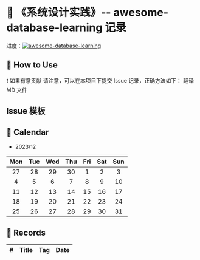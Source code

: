 # 📝 《系统设计实践》-- awesome-database-learning 记录

进度：[![awesome-database-learning](https://img.shields.io/github/issues/sumulige/system-design-resources?style=flat&label=%F0%9F%8C%B8%20awesome-database-learning%20Record&labelColor=%20%236DB9EF&color=%23FF90BC&link=https%3A%2F%2Fgithub.com%2Fsumulige%2Fsystem-design-resources)](https://github.com/sumulige/system-design-resources)

## 🎄 How to Use

❗ 如果有意贡献 请注意，可以在本项目下提交 Issue 记录，正确方法如下：
翻译 MD 文件

## Issue 模板

## 🎯 Calendar



* 2023/12

|Mon|Tue|Wed|Thu|Fri|Sat|Sun|
|:-:|:-:|:-:|:-:|:-:|:-:|:-:|
|27|28|29|30|1|2|3|
|4|5|6|7|8|9|10|
|11|12|13|14|15|16|17|
|18|19|20|21|22|23|24|
|25|26|27|28|29|30|31|


## 🍃 Records

|#|Title|Tag|Date|
|:-:|:-:|:-:|:-:|
